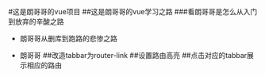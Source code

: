 #这是朗哥哥的vue项目
##这是朗哥哥的vue学习之路
###看朗哥哥是怎么从入门到放弃的辛酸之路
+ 朗哥哥从删库到跑路的悲惨之路
- 朗哥哥
##改造tabbar为router-link
##设置路由高亮
##点击对应的tabbar展示相应的路由

